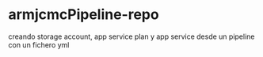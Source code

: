 # armjcmcPipeline-repo

creando storage account, app service plan y app service desde un pipeline con un fichero yml

